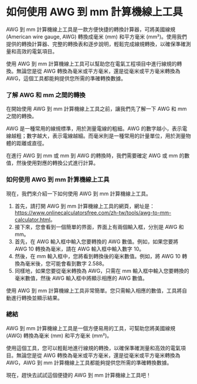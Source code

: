 如何使用 AWG 到 mm 計算機線上工具
=====================

AWG 到 mm 計算機線上工具是一款方便快捷的轉換計算器，可將美國線規 (American wire gauge, AWG) 轉換成毫米 (mm) 和平方毫米 (mm²)。使用我們提供的轉換計算器、完整的轉換表和逐步說明，輕鬆完成線規轉換，以確保準確測量和高效的電氣項目。

使用 AWG 到 mm 計算機線上工具可以幫助您在電氣工程項目中進行線規的轉換。無論您是從 AWG 轉換為毫米或平方毫米，還是從毫米或平方毫米轉換為 AWG，這個工具都能夠提供您所需的準確轉換數據。

### 了解 AWG 和 mm 之間的轉換

在開始使用 AWG 到 mm 計算機線上工具之前，讓我們先了解一下 AWG 和 mm 之間的轉換。

AWG 是一種常用的線規標準，用於測量電線的粗細。AWG 的數字越小，表示電線越粗；數字越大，表示電線越細。而毫米則是一種常用的計量單位，用於測量物體的距離或直徑。

在進行 AWG 到 mm 或 mm 到 AWG 的轉換時，我們需要確定 AWG 或 mm 的數值，然後使用對應的轉換公式進行計算。

### 如何使用 AWG 到 mm 計算機線上工具

現在，我們來介紹一下如何使用 AWG 到 mm 計算機線上工具。

1. 首先，請打開 AWG 到 mm 計算機線上工具的網頁，網址是：<https://www.onlinecalculatorsfree.com/zh-tw/tools/awg-to-mm-calculator.html>。
2. 接下來，您會看到一個簡單的界面，界面上有兩個輸入框，分別是 AWG 和 mm。
3. 首先，在 AWG 輸入框中輸入您要轉換的 AWG 數值。例如，如果您要將 AWG 10 轉換為毫米，請在 AWG 輸入框中輸入數字 10。
4. 然後，在 mm 輸入框中，您將看到轉換後的毫米數值。例如，將 AWG 10 轉換為毫米後，您可能會看到數字 2.588。
5. 同樣地，如果您要從毫米轉換為 AWG，只需在 mm 輸入框中輸入您要轉換的毫米數值，然後 AWG 輸入框中將顯示相應的 AWG 數值。

使用 AWG 到 mm 計算機線上工具非常簡單。您只需輸入相應的數值，工具將自動進行轉換並顯示結果。

### 總結

AWG 到 mm 計算機線上工具是一個方便易用的工具，可幫助您將美國線規 (AWG) 轉換為毫米 (mm) 和平方毫米 (mm²)。

使用這個工具，您可以輕鬆地進行線規的轉換，以確保準確測量和高效的電氣項目。無論您是從 AWG 轉換為毫米或平方毫米，還是從毫米或平方毫米轉換為 AWG，AWG 到 mm 計算機線上工具都能夠提供您所需的準確轉換數據。

現在，趕快去試試這個便捷的 AWG 到 mm 計算機線上工具吧！